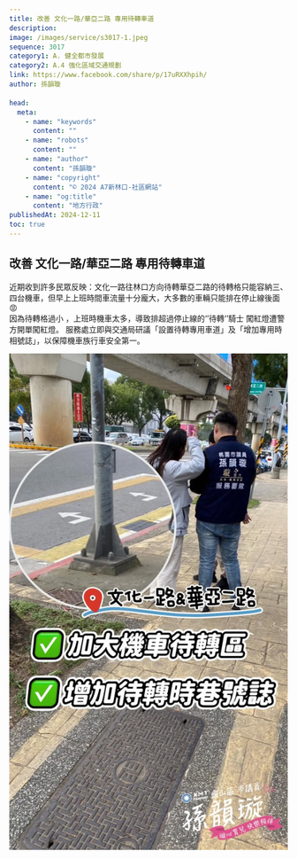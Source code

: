 ```yaml
---
title: 改善 文化一路/華亞二路 專用待轉車道
description:
image: /images/service/s3017-1.jpeg
sequence: 3017
category1: A. 健全都市發展
category2: A.4 強化區域交通規劃
link: https://www.facebook.com/share/p/17uRXXhpih/
author: 孫韻璇

head:
  meta:
    - name: "keywords"
      content: ""
    - name: "robots"
      content: ""
    - name: "author"
      content: "孫韻璇"
    - name: "copyright"
      content: "© 2024 A7新林口-社區網站"
    - name: "og:title"
      content: "地方行政"
publishedAt: 2024-12-11
toc: true
---
```


## 改善 文化一路/華亞二路 專用待轉車道

近期收到許多民眾反映：文化一路往林口方向待轉華亞二路的待轉格只能容納三、四台機車，但早上上班時間車流量十分龐大，大多數的車輛只能排在停止線後面 😡  
因為待轉格過小 ，上班時機車太多，導致排超過停止線的‘’待轉‘’騎士 闖紅燈遭警方開單闖紅燈。
服務處立即與交通局研議「設置待轉專用車道」及「增加專用時相號誌」，以保障機車族行車安全第一。

![s3017-1.jpeg](/images/service/s3017-1.jpeg)
